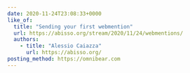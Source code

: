 ```yaml
---
date: 2020-11-24T23:08:33+0000
like_of:
  title: "Sending your first webmention"
  url: https://abisso.org/stream/2020/11/24/webmentions/
  authors:
    - title: "Alessio Caiazza"
      url: https://abisso.org/
posting_method: https://omnibear.com
---
```

